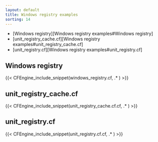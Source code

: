 ```yaml
---
layout: default
title: Windows registry examples
sorting: 14
---
```


* [Windows registry][Windows registry examples#Windows registry]
* [unit_registry_cache.cf][Windows registry examples#unit_registry_cache.cf]
* [unit_registry.cf][Windows registry examples#unit_registry.cf]

## Windows registry

{{< CFEngine_include_snippet(windows_registry.cf, .* ) >}}

## unit_registry_cache.cf

{{< CFEngine_include_snippet(unit_registry_cache.cf.cf, .* ) >}}

## unit_registry.cf

{{< CFEngine_include_snippet(unit_registry.cf.cf, .* ) >}}
